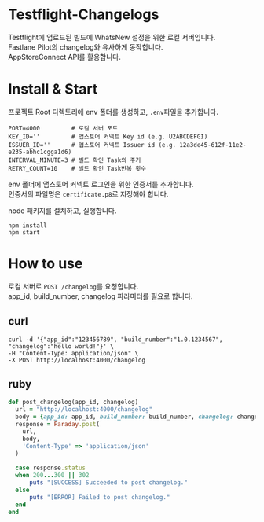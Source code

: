 # Testflight-Changelogs
Testflight에 업로드된 빌드에 WhatsNew 설정을 위한 로컬 서버입니다.  
Fastlane Pilot의 changelog와 유사하게 동작합니다.  
AppStoreConnect API를 활용합니다.

# Install & Start
프로젝트 Root 디렉토리에 env 폴더를 생성하고, `.env`파일을 추가합니다.
```shell
PORT=4000         # 로컬 서버 포트
KEY_ID=''         # 앱스토어 커넥트 Key id (e.g. U2ABCDEFGI)
ISSUER_ID=''      # 앱스토어 커넥트 Issuer id (e.g. 12a3de45-612f-11e2-e235-abhc1cgga1d6)
INTERVAL_MINUTE=3 # 빌드 확인 Task의 주기
RETRY_COUNT=10    # 빌드 확인 Task반복 횟수
```

env 폴더에 앱스토어 커넥트 로그인을 위한 인증서를 추가합니다.  
인증서의 파일명은 `certificate.p8`로 지정해야 합니다.

node 패키지를 설치하고, 실행합니다.
```shell
npm install
npm start
```

# How to use
로컬 서버로 `POST /changelog`를 요청합니다.  
app_id, build_number, changelog 파라미터를 필요로 합니다.

## curl
```Shell
curl -d '{"app_id":"123456789", "build_number":"1.0.1234567", "changelog":"hello world!"}' \
-H "Content-Type: application/json" \
-X POST http://localhost:4000/changelog
```

## ruby
```ruby
def post_changelog(app_id, changelog)
  url = "http://localhost:4000/changelog"
  body = {app_id: app_id, build_number: build_number, changelog: changelog}.to_json
  response = Faraday.post(
    url, 
    body,
    'Content-Type' => 'application/json'
  )
    
  case response.status
  when 200...300 || 302
      puts "[SUCCESS] Succeeded to post changelog."
  else
      puts "[ERROR] Failed to post changelog."
  end
end
```

